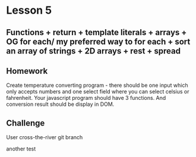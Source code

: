 # Lesson 5

## Functions + return + template literals + arrays + OG for each/ my preferred way to for each + sort an array of strings + 2D arrays + rest + spread

## Homework

Create temperature converting program - there should be one input which only accepts numbers and one select field where you can select celsius or fahrenheit. Your javascript program should have 3 functions. And conversion result should be display in DOM.

## Challenge

User cross-the-river git branch

another test
